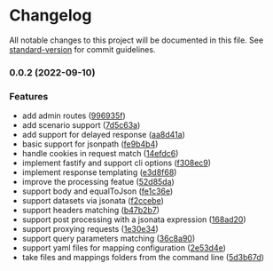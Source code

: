 # Changelog

All notable changes to this project will be documented in this file. See [standard-version](https://github.com/conventional-changelog/standard-version) for commit guidelines.

### 0.0.2 (2022-09-10)


### Features

* add admin routes ([996935f](https://gitlab.com/bn3t/dream-mock-server/commit/996935f31838ea9de1d038d13aebe857b0316f13))
* add scenario support ([7d5c63a](https://gitlab.com/bn3t/dream-mock-server/commit/7d5c63a21082826c82ddac016970cfb4515cc782))
* add support for delayed response ([aa8d41a](https://gitlab.com/bn3t/dream-mock-server/commit/aa8d41a621adbef9c58cfb5a3d27906a985b1597))
* basic support for jsonpath ([fe9b4b4](https://gitlab.com/bn3t/dream-mock-server/commit/fe9b4b44361adde525091f674f1d41caeed8da35))
* handle cookies in request match ([14efdc6](https://gitlab.com/bn3t/dream-mock-server/commit/14efdc67d3c0b21b13b80c32034bb2e33224a816))
* implement fastify and support cli options ([f308ec9](https://gitlab.com/bn3t/dream-mock-server/commit/f308ec9f421ff0a3b3f3ad866d194819d274474b))
* implement response templating ([e3d8f68](https://gitlab.com/bn3t/dream-mock-server/commit/e3d8f68b09e02a30fc470e8d0165c710bfdd6f4b))
* improve the processing featue ([52d85da](https://gitlab.com/bn3t/dream-mock-server/commit/52d85daaf7abb776937aeac565c890b53aa649c6))
* support body and equalToJson ([fe1c36e](https://gitlab.com/bn3t/dream-mock-server/commit/fe1c36e4f478670a9af7f10718b601e74282ac49))
* support datasets via jsonata ([f2ccebe](https://gitlab.com/bn3t/dream-mock-server/commit/f2ccebea8b1f9e7fd39e95d19dda1160676b0ccc))
* support headers matching ([b47b2b7](https://gitlab.com/bn3t/dream-mock-server/commit/b47b2b77ebb6e1fa7cf585c9d47378c81ea8a733))
* support post processing with a jsonata expression ([168ad20](https://gitlab.com/bn3t/dream-mock-server/commit/168ad202f3ac9a740afffa494610534dfa820169))
* support proxying requests ([1e30e34](https://gitlab.com/bn3t/dream-mock-server/commit/1e30e3413a879a95e1f773625df18fdb1d95a152))
* support query parameters matching ([36c8a90](https://gitlab.com/bn3t/dream-mock-server/commit/36c8a9036c74e599263663a886f656adc20589f2))
* support yaml files for mapping configuration ([2e53d4e](https://gitlab.com/bn3t/dream-mock-server/commit/2e53d4ec5302235b6072411c86a710ce048eb0ee))
* take files and mappings folders from the command line ([5d3b67d](https://gitlab.com/bn3t/dream-mock-server/commit/5d3b67d389e1673ddb6223aaa932a8a09b441a0d))
